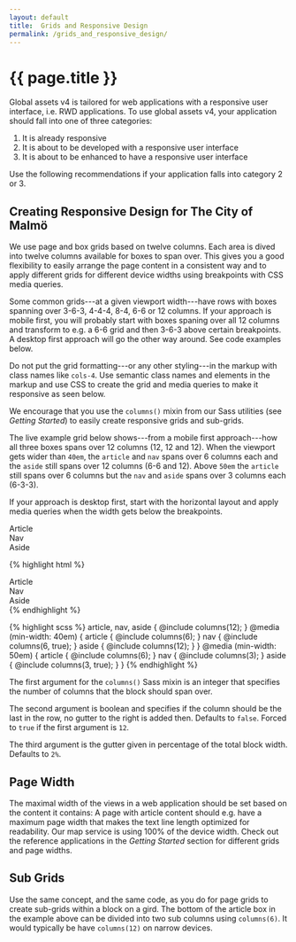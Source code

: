 ```yaml
---
layout: default
title:  Grids and Responsive Design
permalink: /grids_and_responsive_design/
---
```


# {{ page.title }}

Global assets v4 is tailored for web applications with a responsive user interface, i.e. RWD applications. To use global assets v4, your application should fall into one of three categories:

1. It is already responsive
2. It is about to be developed with a responsive user interface
3. It is about to be enhanced to have a responsive user interface

Use the following recommendations if your application falls into category 2 or 3.


## Creating Responsive Design for The City of Malmö

We use page and box grids based on twelve columns. Each area is dived into twelve columns available for boxes to span over. This gives you a good flexibility to easily arrange the page content in a consistent way and to apply different grids for different device widths using breakpoints with CSS media queries.

Some common grids---at a given viewport width---have rows with boxes spanning over 3-6-3, 4-4-4, 8-4, 6-6 or 12 columns. If your approach is mobile first, you will probably start with boxes spaning over all 12 columns and transform to e.g. a 6-6 grid and then 3-6-3 above certain breakpoints. A desktop first approach will go the other way around. See code examples below.

Do not put the grid formatting---or any other styling---in the markup with class names like `cols-4`. Use semantic class names and elements in the markup and use CSS to create the grid and media queries to make it responsive as seen below.

We encourage that you use the `columns()` mixin from our Sass utilities (see  *Getting Started*) to easily create responsive grids and sub-grids.

The live example grid below shows---from a mobile first approach---how all three boxes spans over 12 columns (12, 12 and 12). When the viewport gets wider than `40em`, the `article` and `nav` spans over 6 columns each and the `aside` still spans over 12 columns (6-6 and 12). Above `50em` the `article` still spans over 6 columns but the `nav` and `aside` spans over 3 columns each (6-3-3).

If your approach is desktop first, start with the horizontal layout and apply media queries when the width gets below the breakpoints.


<div class="example">
  <div class="grid-example">
    <article>Article</article>
    <nav>Nav</nav>
    <aside>Aside</aside>
  </div>
</div>

{% highlight html %}
<div class="grid-example">
  <article>Article</article>
  <nav>Nav</nav>
  <aside>Aside</aside>
</div>
{% endhighlight %}


{% highlight scss %}
article, nav, aside {
  @include columns(12);
}
@media (min-width: 40em) {
  article {
    @include columns(6);
  }
  nav {
    @include columns(6, true);
  }
  aside {
    @include columns(12);
  }
}
@media (min-width: 50em) {
  article {
    @include columns(6);
  }
  nav {
    @include columns(3);
  }
  aside {
    @include columns(3, true);
  }
}
{% endhighlight %}

The first argument for the `columns()` Sass mixin is an integer that specifies the number of columns that the block should span over.

The second argument is boolean and specifies if the column should be the last in the row, no gutter to the right is added then. Defaults to `false`. Forced to `true` if the first argument is `12`.

The third argument is the gutter given in percentage of the total block width. Defaults to `2%`.

## Page Width
The maximal width of the views in a web application should be set based on the content it contains: A page with article content should e.g. have a maximum page width that makes the text line length optimized for readability. Our map service is using 100% of the device width. Check out the reference applications in the *Getting Started* section for different grids and page widths.

## Sub Grids
Use the same concept, and the same code, as you do for page grids to create sub-grids within a block on a gird. The bottom of the article box in the example above can be divided into two sub columns using `columns(6)`. It would typically be have `columns(12)` on narrow devices.
